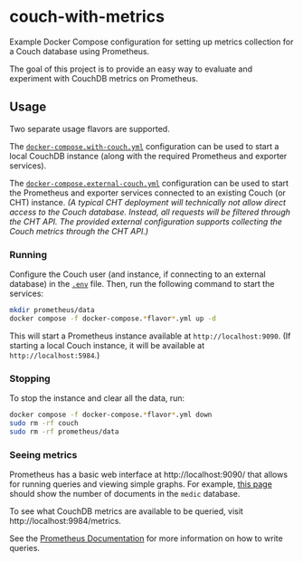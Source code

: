 # couch-with-metrics

Example Docker Compose configuration for setting up metrics collection for a Couch database using Prometheus.

The goal of this project is to provide an easy way to evaluate and experiment with CouchDB metrics on Prometheus.

## Usage

Two separate usage flavors are supported.  

The [`docker-compose.with-couch.yml`](./docker-compose.with-couch.yml) configuration can be used to start a local CouchDB instance (along with the required Prometheus and exporter services).  

The [`docker-compose.external-couch.yml`](./docker-compose.external-couch.yml) configuration can be used to start the Prometheus and exporter services connected to an existing Couch (or CHT) instance.  _(A typical CHT deployment will technically not allow direct access to the Couch database. Instead, all requests will be filtered through the CHT API. The provided external configuration supports collecting the Couch metrics through the CHT API.)_

### Running

Configure the Couch user (and instance, if connecting to an external database) in the [`.env`](./.env) file.  Then, run the following command to start the services:

```sh
mkdir prometheus/data
docker compose -f docker-compose.*flavor*.yml up -d
```

This will start a Prometheus instance available at `http://localhost:9090`. (If starting a local Couch instance, it will be available at `http://localhost:5984`.)

### Stopping

To stop the instance and clear all the data, run:

```sh
docker compose -f docker-compose.*flavor*.yml down
sudo rm -rf couch
sudo rm -rf prometheus/data
```

### Seeing metrics

Prometheus has a basic web interface at http://localhost:9090/ that allows for running queries and viewing simple graphs.  For example, [this page](http://localhost:9090/graph?g0.expr=couchdb_database_doc_count%7Bdb_name%3D~%22medic%22%7D&g0.tab=0) should show the number of documents in the `medic` database.

To see what CouchDB metrics are available to be queried, visit http://localhost:9984/metrics.    

See the [Prometheus Documentation](https://prometheus.io/docs/prometheus/latest/querying/basics/) for more information on how to write queries.
